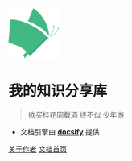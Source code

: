 <img src="logo.svg" width="100" height="100">

# 我的知识分享库

> 欲买桂花同载酒 终不似 少年游 

- 文档引擎由 **[docsify](https://docsify.js.org/)** 提供

[关于作者](https://www.thcpdd.com)
[文档首页](#知识分享库)